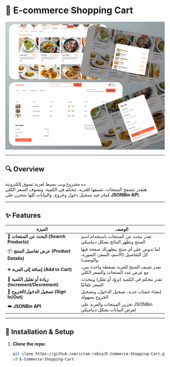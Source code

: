 # 🛒 E-commerce Shopping Cart

![Cover](./image/info.png)

---

## 🔍 Overview

ده مشروع ويب بسيط لعربة تسوق إلكترونية.  
هتقدر تتصفح المنتجات، تضيفها للعربة، تتحكم في الكمية، وتشوف السعر الكلي.  
كمان فيه تسجيل دخول وخروج، والبيانات كلها بتتخزن على **JSONBin API**.

---

## ✨ Features

| الميزة                                             | الوصف                                                                             |
| -------------------------------------------------- | --------------------------------------------------------------------------------- |
| 🔎 **البحث عن المنتجات (Search Products)**         | تقدر تبحث عن المنتجات باستخدام اسم المنتج وتظهر النتائج بشكل ديناميكي             |
| 📦 **عرض تفاصيل المنتج (Product Details)**         | لما تدوس على أي منتج بيظهرلك صفحة فيها كل التفاصيل (الاسم، السعر، الصورة، والوصف) |
| ➕ **إضافة إلى العربة (Add to Cart)**              | تقدر تضيف المنتج للعربة بضغطة واحدة بس، مع عرض عدد المنتجات والسعر الكلي          |
| 🔁 **زيادة أو تقليل الكمية (Increment/Decrement)** | تقدر تتحكم في الكمية (تزوّد أو تقلل) ويتحدث السعر تلقائيًا                        |
| 🔐 **تسجيل الدخول/الخروج (Sign In/Out)**           | إنشاء حساب جديد، تسجيل الدخول، وتسجيل الخروج بسهولة                               |
| ☁️ **JSONBin API**                                 | تخزين المنتجات والعربة على JSONBin لعرض البيانات بشكل ديناميكي                    |

---

## 🚀 Installation & Setup

1. **Clone the repo:**
   ```bash
   git clone https://github.com/islam-rabia/E-Commerce-Shopping-Cart.git
   cd E-Commerce-Shopping-Cart
   ```
